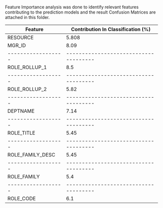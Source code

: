 Feature Importance analysis was done to identify relevant features contributing to the prediction models and the result Confusion Matrices are attached in this folder.

|Feature	         |   Contribution In Classification (%)|
|------------------|-------------------------------------|
|RESOURCE	         | 5.808|
|MGR_ID	           | 8.09|
|------------------|-------------------------------------|
|ROLE_ROLLUP_1	   |   8.5|
|------------------|-------------------------------------|
|ROLE_ROLLUP_2	   |   5.82|
|------------------|-------------------------------------|
|DEPTNAME	         | 7.14|
|------------------|-------------------------------------|
|ROLE_TITLE	       | 5.45|
|------------------|-------------------------------------|
|ROLE_FAMILY_DESC	 | 5.45|
|------------------|-------------------------------------|
|ROLE_FAMILY	     |   5.4|
|------------------|-------------------------------------|
|ROLE_CODE	       |   6.1|
